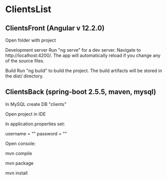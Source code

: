 # ClientsList

## ClientsFront (Angular v 12.2.0)

Open folder with project

Development server
Run 
 "ng serve"
for a dev server. Navigate to http://localhost:4200/. The app will automatically reload if you change any of the source files.

Build
Run
 "ng build"
to build the project. The build artifacts will be stored in the dist/ directory.

## ClientsBack (spring-boot 2.5.5, maven, mysql)
In MySQL create DB "clients"

Open project in IDE

In application.properties set:

username = ""
password = ""

Open console:

mvn compile

mvn package

mvn install
